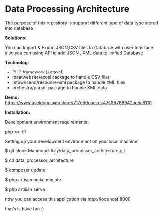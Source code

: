<h1>Data Processing Architecture</h1>

<p>The purpose of this repository is support different type of data type stored into database</p>


<b>Solutions:</b>

You can Import & Export JSON,CSV files to Database with user Interface
also you can using API to add JSON , XML data to unified Database

<b>Technolog:</b>
<ul>
    <li>PHP framework [Laravel]</li>

<li>maatwebsite/excel   		  package to handle CSV files</li>

<li>mtownsend/response-xml   package to handle XML files</li>

<li>orchestra/parser 		  package to handle XML data</li>
</ul>


<b>Demo:</b>
https://www.useloom.com/share/717eb9dacccc470f9f768942ac5a6110


<b>Installation:</b>

Development environment requirements:

php >= 7.1



Setting up your development environment on your local machine:

$ git clone Mahmoud-Italy/data_processor_architecture.git

$ cd data_processor_architecture

$ composer update

$ php artisan make:migrate

$ php artisan serve

now you can access this application via http://localhost:8000


that’s is have fun :)


